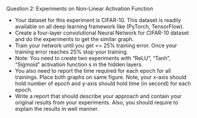 Question 2: Experiments on Non-Linear Activation Function

- Your dataset for this experiment is CIFAR-10. This dataset is readily available on all deep learning framework like (PyTorch, TensorFlow).
- Create a four-layer convolutional Neural Network for CIFAR-10 dataset and do the experiments to get the similar graph.
- Train your network until you get <= 25% training error. Once your training error reaches 25% stop your training.
- Note: You need to create two experiments with “ReLU”, “Tanh”, “Sigmoid” activation function s in the hidden layers.
- You also need to report the time required for each epoch for all trainings. Place both graphs on same figure. Note, your x-axis should hold number of epoch and y-axis should
  hold time (in second) for each epoch.
- Write a report that should describe your approach and contain your original results from your experiments. Also, you should require to explain the results in well manner.

